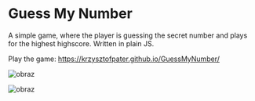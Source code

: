 # Guess My Number
A simple game, where the player is guessing the secret number and plays for the highest highscore.
Written in plain JS.

Play the game: https://krzysztofpater.github.io/GuessMyNumber/

![obraz](https://github.com/krzysztofpater/GuessMyNumber/assets/119081570/1cc39c03-3c41-4d7b-93c7-3e2371abed1f)

![obraz](https://github.com/krzysztofpater/GuessMyNumber/assets/119081570/01ddaf36-6080-4aa6-94dc-c924cad66489)
